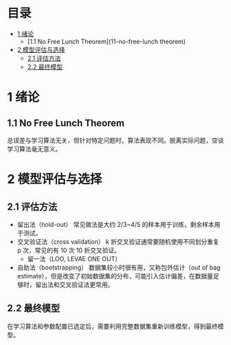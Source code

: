 # 目录 

* [1 绪论](#1-绪论)
	* [1.1 No Free Lunch Theorem](11-no-free-lunch theorem) 
* [2 模型评估与选择](#2-模型评估与选择)
	* [2.1 评估方法](#21-评估方法)
	* [2.2 最终模型](#22-最终模型)


# 1 绪论
## 1.1 No Free Lunch Theorem
总误差与学习算法无关，但针对特定问题时，算法表现不同。脱离实际问题，空谈学习算法毫无意义。



# 2 模型评估与选择
## 2.1 评估方法
* 留出法（hold-out）
   常见做法是大约 2/3~4/5 的样本用于训练，剩余样本用于测试。
* 交叉验证法（cross validation）
	k 折交叉验证通常要随机使用不同划分重复 p 次，常见的有 10 次 10 折交叉验证。
	* 留一法（LOO, LEVAE ONE OUT）
* 自助法（bootstrapping）
	数据集较小时很有用，又称包外估计（out of bag estimate），但是改变了初始数据集的分布，可能引入估计偏差，在数据量足够时，留出法和交叉验证法更常用。
	
## 2.2 最终模型
在学习算法和参数配置已选定后，需要利用完整数据集重新训练模型，得到最终模型。
